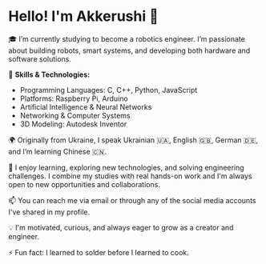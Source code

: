 # Hello! I'm Akkerushi 🤖

🎓 I’m currently studying to become a robotics engineer. I’m passionate about building robots, smart systems, and developing both hardware and software solutions.

🔧 **Skills & Technologies:**
- Programming Languages: C, C++, Python, JavaScript
- Platforms: Raspberry Pi, Arduino
- Artificial Intelligence & Neural Networks
- Networking & Computer Systems
- 3D Modeling: Autodesk Inventor

🌍 Originally from Ukraine, I speak Ukrainian 🇺🇦, English 🇬🇧, German 🇩🇪, and I’m learning Chinese 🇨🇳.

🚀 I enjoy learning, exploring new technologies, and solving engineering challenges. I combine my studies with real hands-on work and I'm always open to new opportunities and collaborations.

📫 You can reach me via email or through any of the social media accounts I've shared in my profile.

💡 I'm motivated, curious, and always eager to grow as a creator and engineer.

⚡ Fun fact: I learned to solder before I learned to cook.  
